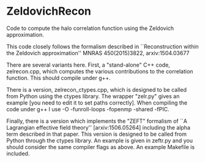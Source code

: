 # ZeldovichRecon
Code to compute the halo correlation function using the Zeldovich approximation.

This code closely follows the formalism described in
``Reconstruction within the Zeldovich approximation''
MNRAS 450(2015)3822, arxiv:1504.03677

There are several variants here.  First, a "stand-alone" C++ code,
zelrecon.cpp, which computes the various contributions to the correlation
function.  This should compile under g++.

There is a version, zelrecon_ctypes.cpp, which is designed to be called
from Python using the ctypes library.  The wrapper "zelr.py" gives an
example [you need to edit it to set paths correctly].  When compiling
the code under g++ I use -O -funroll-loops -fopenmp -shared -fPIC.

Finally, there is a version which implements the "ZEFT" formalism of
``A Lagrangian effective field theory'' [arxiv:1506.05264]
including the alpha term described in that paper.
This version is designed to be called from Python through the ctypes
library.  An example is given in zeftr.py and you should consider the
same compiler flags as above.  An example Makefile is included.
